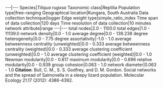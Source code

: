 ---|---
Species|*Tiliqua rugosa*
Taxonomic class|Reptilia
Population type|free-ranging
Geographical location|Kungara, South Australia
Data collection technique|logger
Edge weight type|simple_ratio_index
Time span of data collection|120 days
Time resolution of data collection|10 minutes
network attribute|range
---|---
total nodes|2.0 - 1100.0
total edges|1.0 - 11139.0
network density|0.0 - 1.0
average degree|0.0 - 139.238
degree heterogeneity|0.0 - 7.75
degree assortativity|-1.0 - 1.0
average betweenness centrality (unweighted)|0.0 - 0.333
average betweenness centrality (weighted)|0.0 - 0.333
average clustering coefficient (unweighted)|0.0 - 1.0
average clustering coefficient (weighted)|0.0 - 1.0
Newman modularity|0.0 - 0.817
maximum modularity|0.0 - 0.896
relative modularity|0.0 - 0.939
group cohesion|0.063 - 1.0
network diameter|0.063 - 1.0
**Citation**: Bull, C. M., S. S. Godfrey, and D. M. Gordon. 
Social networks and the spread of Salmonella in a sleepy lizard population.
 Molecular Ecology 21.17 (2012): 4386-4392.